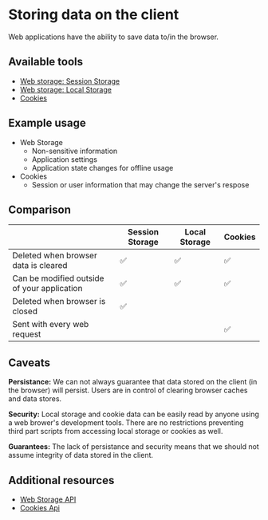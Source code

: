 # Storing data on the client

Web applications have the ability to save data to/in the browser. 

## Available tools

- [Web storage: Session Storage](/client/store_data/web_storage.md)
- [Web storage: Local Storage](/client/store_data/web_storage.md)
- [Cookies](/client/store_data/cookies.md)

## Example usage

- Web Storage
	- Non-sensitive information
	- Application settings 
	- Application state changes for offline usage
- Cookies
	- Session or user information that may change the server's respose

## Comparison

|  | Session Storage | Local Storage | Cookies |
|-|------------------|---------------|---------|
| Deleted when browser data is cleared | ✅ | ✅ | ✅ |
| Can be modified outside of your application | ✅ | ✅ | ✅ |
| Deleted when browser is closed | ✅ | | |
| Sent with every web request | | | ✅ |

## Caveats

**Persistance:** We can not always guarantee that data stored on the client (in the browser) will persist. Users are in control of clearing browser caches and data stores.

**Security:** Local storage and cookie data can be easily read by anyone using a web brower's development tools. There are no restrictions preventing third part scripts from accessing local storage or cookies as well. 

**Guarantees:** The lack of persistance and security means that we should not assume integrity of data stored in the client. 

## Additional resources

- [Web Storage API](https://developer.mozilla.org/en-US/docs/Web/API/Web_Storage_API) 
- [Cookies Api](https://developer.mozilla.org/en-US/docs/Mozilla/Add-ons/WebExtensions/API/cookies)